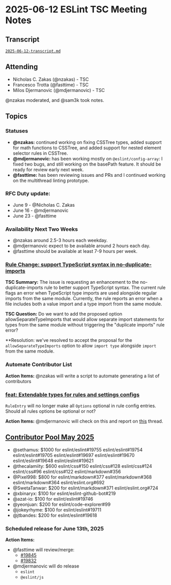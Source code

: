 # 2025-06-12 ESLint TSC Meeting Notes

## Transcript

[`2025-06-12-transcript.md`](2025-06-12-transcript.md)

## Attending

- Nicholas C. Zakas (@nzakas) - TSC
- Francesco Trotta (@fasttime) - TSC
- Milos Djermanovic (@mdjermanovic) - TSC

@nzakas moderated, and @sam3k took notes.

## Topics

### Statuses

* **@nzakas:** continued working on fixing CSSTree types, added support for math functions to CSSTree, and added support for nested element selector rules in CSSTree.
* **@mdjermanovic:** has been working mostly on `@eslint/config-array`: I fixed two bugs, and still working on the basePath feature. It should be ready for review early next week.
* **@fasttime:** has been reviewing issues and PRs and I continued working on the multithread linting prototype.

### RFC Duty update:

* June 9 - @Nicholas C. Zakas
* June 16 - @mdjermanovic
* June 23 - @fasttime

### Availability Next Two Weeks
* @nzakas around 2.5-3 hours each weekday.
* @mdjermanovic expect to be available around 2 hours each day.
* @fasttime should be available at least 7-9 hours per week.

### [Rule Change: support TypeScript syntax in no-duplicate-imports](https://github.com/eslint/eslint/issues/19834)

**TSC Summary:** The issue is requesting an enhancement to the no-duplicate-imports rule to better support TypeScript syntax. The current rule flags an error when TypeScript type imports are used alongside regular imports from the same module. Currently, the rule reports an error when a file includes both a value import and a type import from the same module.

**TSC Question:** Do we want to add the proposed option allowSeparateTypeImports that would allow separate import statements for types from the same module without triggering the "duplicate imports" rule error?

**Resolution: we've resolved to accept the proposal for the `allowSeparateTypeImports` option to allow `import type` alongside `import` from the same module.

### Automate Contributor List

**Action Items:** @nzakas will write a script to automate generating a list of contributors

### [feat: Extendable types for rules and settings configs](https://github.com/eslint/eslint/pull/19843)

`RuleEntry` will no longer make all `Options` optional in rule config entries. Should all rules options be optional or not?

**Action Items:** @mdjermanovic will check on this and report on [this](https://github.com/eslint/eslint/pull/19843#discussion_r2142999877) thread.

## [Contributor Pool May 2025](https://github.com/issues?q=org%3Aeslint%20label%3A"contributor%20pool"%20merged%3A2025-05-01..2025-05-31)

- @sethamus: $1000 for eslint/eslint#19755 eslint/eslint#19754 eslint/eslint#19705 eslint/eslint#19697 eslint/eslint#19670 eslint/eslint#19648 eslint/eslint#19621
- @thecalamiity: $600 eslint/css#150 eslint/css#128 eslint/css#124 eslint/css#96 eslint/css#122 eslint/markdown#356
- @Pixel998: $800 for eslint/markdown#377 eslint/markdown#368 eslint/markdown#364 eslint/eslint.org#692
- @SwetaTanwar: $200 for eslint/markdown#371 eslint/eslint.org#724
- @xbinaryx: $100 for eslint/eslint-github-bot#219
- @azat-io: $100 for eslint/eslint#19746
- @yeonjuan: $200 for eslint/code-explorer#99
- @jokeyrhyme: $100 for eslint/eslint#19711
- @jtbandes: $200 for eslint/eslint#19618

### Scheduled release for June 13th, 2025

**Action Items:**

- @fasttime will review/merge:
    - [#19845](https://github.com/eslint/eslint/pull/19845)
    - [#19832](https://github.com/eslint/eslint/pull/19832)
- @mdjermanovic will do release
    - `eslint`
    - `@eslint/js`